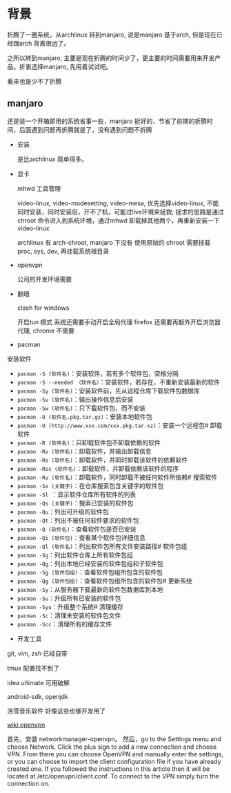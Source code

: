 
# 背景

折腾了一圈系统，从archlinux 转到manjaro, 说是manjaro 基于arch, 但是现在已经跟arch 背离很远了。

之所以转到manjaro, 主要是现在折腾的时间少了，更主要的时间需要用来开发产品。折衷选择manjaro, 先用着试试吧。

看来也是少不了折腾

## manjaro

还是装一个开箱即用的系统省事一些，manjaro 挺好的，节省了前期的折腾时间，后面遇到问题再折腾就是了，没有遇到问题不折腾

- 安装

	是比archlinux 简单得多。

- 显卡

	mhwd 工具管理

	video-linux, video-modesetting, video-mesa, 优先选择video-linux, 
	不能同时安装，同时安装后，开不了机，可能过live环境来拯救;
	拯求的思路是通过chroot 命令进入到系统环境，通过mhwd 卸载掉其他两个，再重新安装一下video-linux

	archlinux 有 arch-chroot, manjaro 下没有
	使用原始的 chroot 需要挂载 proc, sys, dev, 再挂载系统根目录

- openvpn 

	公司的开发环境需要

- 翻墙

	clash for windows

	开启tun 模式
	系统还需要手动开启全局代理
	firefox 还需要再额外开启浏览器代理, chrome 不需要

- pacman

安装软件
+ `pacman -S (软件名)`：安装软件，若有多个软件包，空格分隔
+ `pacman -S --needed （软件名）`：安装软件，若存在，不重新安装最新的软件
+ `pacman -Sy (软件名)`：安装软件前，先从远程仓库下载软件包数据库
+ `pacman -Sv (软件名)`：输出操作信息后安装 
+ `pacman -Sw (软件名)`：只下载软件包，而不安装 
+ `pacman -U (软件名.pkg.tar.gz)`：安装本地软件包 
+ `pacman -U (http://www.xxx.com/xxx.pkg.tar.xz)`：安装一个远程包# 卸载软件 
+ `pacman -R (软件名)`：只卸载软件包不卸载依赖的软件 
+ `pacman -Rv (软件名)`：卸载软件，并输出卸载信息 
+ `pacman -Rs (软件名)`：卸载软件，并同时卸载该软件的依赖软件 
+ `pacman -Rsc (软件名)`：卸载软件，并卸载依赖该软件的程序 
+ `pacman -Ru (软件名)`：卸载软件，同时卸载不被任何软件所依赖# 搜索软件 
+ `pacman -Ss (关键字)`：在仓库搜索包含关键字的软件包 
+ `pacman -Sl `：显示软件仓库所有软件的列表 
+ `pacman -Qs (关键字)`：搜索已安装的软件包 
+ `pacman -Qu`：列出可升级的软件包 
+ `pacman -Qt`：列出不被任何软件要求的软件包 
+ `pacman -Q (软件名)`：查看软件包是否已安装 
+ `pacman -Qi (软件包)`：查看某个软件包详细信息 
+ `pacman -Ql (软件名)`：列出软件包所有文件安装路径# 软件包组 
+ `pacman -Sg`：列出软件仓库上所有软件包组 
+ `pacman -Qg`：列出本地已经安装的软件包组和子软件包 
+ `pacman -Sg (软件包组)`：查看软件包组所包含的软件包 
+ `pacman -Qg (软件包组)`：查看软件包组所包含的软件包# 更新系统 
+ `pacman -Sy`：从服务器下载最新的软件包数据库到本地 
+ `pacman -Su`：升级所有已安装的软件包 
+ `pacman -Syu`：升级整个系统# 清理缓存 
+ `pacman -Sc`：清理未安装的软件包文件 
+ `pacman -Scc`：清理所有的缓存文件

- 开发工具

git, vim, zsh 已经自带

tmux 配置找不到了

idea ultimate 可用破解

android-sdk, openjdk


洛雪音乐软件
好像这些也够开发用了

[wiki openvpn](https://wiki.archlinux.org/title/OpenVPN_(%E7%AE%80%E4%BD%93%E4%B8%AD%E6%96%87)#%E5%90%AF%E5%8A%A8_OpenVPN)

首先，安装 networkmanager-openvpn。 
然后，go to the Settings menu and choose Network. Click the plus sign to add a new connection and choose VPN. From there you can choose OpenVPN and manually enter the settings, or you can choose to import the client configuration file if you have already created one. If you followed the instructions in this article then it will be located at /etc/openvpn/client.conf. To connect to the VPN simply turn the connection on.

